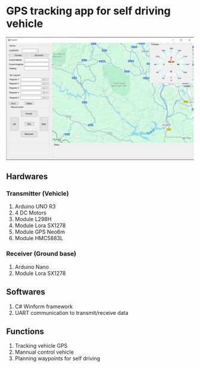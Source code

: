 # GPS tracking app for self driving vehicle
![Screen shot](https://github.com/nhchung11/GPS-tracking-app-/blob/master/Images/Screen_shot.png)

## Hardwares
### Transmitter (Vehicle)
1. Arduino UNO R3
2. 4 DC Motors
3. Module L298H
4. Module Lora SX1278
5. Module GPS Neo6m
6. Module HMC5883L
### Receiver (Ground base)
1. Arduino Nano
2. Module Lora SX1278

## Softwares
1. C# Winform framework
2. UART communication to transmit/receive data 

## Functions
1. Tracking vehicle GPS
2. Mannual control vehicle
3. Planning waypoints for self driving
